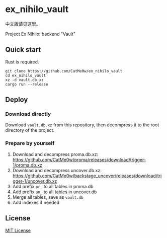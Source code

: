 # ex_nihilo_vault

中文版请见[这里](https://github.com/CatMe0w/ex_nihilo_vault/blob/master/README_zh.md)。

Project Ex Nihilo: backend "Vault"

## Quick start

Rust is required.

```
git clone https://github.com/CatMe0w/ex_nihilo_vault
cd ex_nihilo_vault
xz -d vault.db.xz
cargo run --release
```

## Deploy

### Download directly

Download `vault.db.xz` from this repository, then decompress it to the root directory of the project.

### Prepare by yourself

1. Download and decompress proma.db.xz: https://github.com/CatMe0w/proma/releases/download/trigger-1/proma.db.xz
2. Download and decompress uncover.db.xz: https://github.com/CatMe0w/backstage_uncover/releases/download/trigger-1/uncover.db.xz
3. Add prefix `pr_` to all tables in proma.db
4. Add prefix `un_` to all tables in uncover.db
5. Merge all tables, save as `vault.db`
6. Add indexes if needed

## License

[MIT License](https://opensource.org/licenses/MIT)
